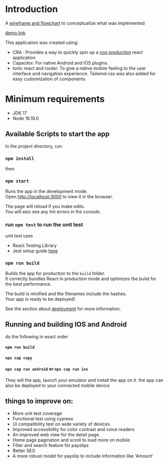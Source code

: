 # Introduction
A  [wireframe and flowchart](https://www.figma.com/file/SJno1ppYfRWPT0NiMY7D05/PaySlip?type=whiteboard&node-id=1-2&t=0JpuYZcP3CmE6uYd-0)  to conceptualize what was implemented

[demo link](https://www.loom.com/share/d9e6a0dd5a8045dcb94dad2a4c2238d7?sid=98607759-a89a-45df-9180-3b7369f3c6eb)

This application was created using:
- CRA : Provides a way to quickly spin up a [non production](https://react.dev/learn/start-a-new-react-project) react application
- Capacitor: For native Android and IOS plugins. 
- Ionic react and router: To give a native mobile feeling to the user interface and navigation experience. Tailwind css was also added for easy customization of components

# Minimum requirements
- JDK 17
- Node 18.19.0

## Available Scripts to start the app

In the project directory, run:

### `npm install`

then

### `npm start`

Runs the app in the development mode.\
Open [http://localhost:3000](http://localhost:3000) to view it in the browser.

The page will reload if you make edits.\
You will also see any lint errors in the console.

### run `npm test` to run the unit test
 unit test uses 
 - React Testing Library
 - Jest
setup guide [here](https://ionicframework.com/docs/react/testing/unit-testing/setup)
### `npm run build`

Builds the app for production to the `build` folder.\
It correctly bundles React in production mode and optimizes the build for the best performance.

The build is minified and the filenames include the hashes.\
Your app is ready to be deployed!

See the section about [deployment](https://facebook.github.io/create-react-app/docs/deployment) for more information.

## Running and building IOS and Android
  do the following in exact order
  #### `npm run build`
  #### `npx cap copy`
  #### `npx cap run android` or `npx cap run ios` 
  They will the app, launch your emulator and  install the app on it.
  the app can also be  deployed to your connected mobile device  

## things to improve on:
- More unit test coverage
- Functional test using cypress
- UI compatibility test on wide variety of devices.
- Improved accessibility for color contrast and voice readers
- An improved web view for the  detail page.
- Home page pagination and scroll to load more on mobile
- Filter and search feature for payslips
- Better SEO
- A more robust model for payslip to include  information like 'Amount'
